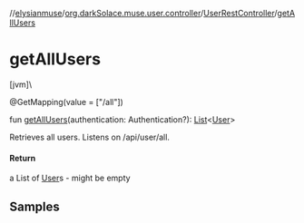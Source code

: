 //[elysianmuse](../../../index.md)/[org.darkSolace.muse.user.controller](../index.md)/[UserRestController](index.md)/[getAllUsers](get-all-users.md)

# getAllUsers

[jvm]\

@GetMapping(value = [&quot;/all&quot;])

fun [getAllUsers](get-all-users.md)(authentication: Authentication?): [List](https://kotlinlang.org/api/latest/jvm/stdlib/kotlin.collections/-list/index.html)&lt;[User](../../org.darkSolace.muse.user.model/-user/index.md)&gt;

Retrieves all users. Listens on /api/user/all.

#### Return

a List of [User](../../org.darkSolace.muse.user.model/-user/index.md)s - might be empty

## Samples
